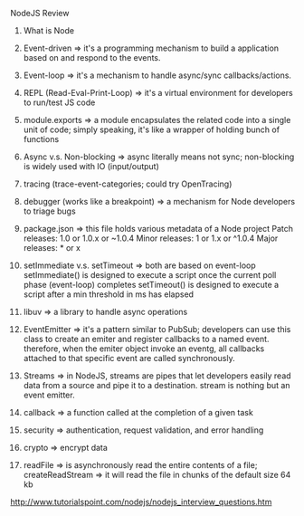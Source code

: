NodeJS Review

1. What is Node

2. Event-driven => it's a programming mechanism to build a application based on and respond to the events.

3. Event-loop => it's a mechanism to handle async/sync callbacks/actions.

4. REPL (Read-Eval-Print-Loop) => it's a virtual environment for developers to run/test JS code

5. module.exports => a module encapsulates the related code into a single unit of code; simply speaking, it's like a wrapper of holding bunch of functions

6. Async v.s. Non-blocking => async literally means not sync; non-blocking is widely used with IO (input/output)

7. tracing (trace-event-categories; could try OpenTracing)

8. debugger (works like a breakpoint) => a mechanism for Node developers to triage bugs

9. package.json => this file holds various metadata of a Node project
    Patch releases: 1.0 or 1.0.x or ~1.0.4
    Minor releases: 1 or 1.x or ^1.0.4
    Major releases: * or x

10. setImmediate v.s. setTimeout => both are based on event-loop
    setImmediate() is designed to execute a script once the current poll phase (event-loop) completes
    setTimeout() is designed to execute a script after a min threshold in ms has elapsed

11. libuv => a library to handle async operations

12. EventEmitter => it's a pattern similar to PubSub; developers can use this class to create an emiter and register callbacks to a named event. therefore, when the emiter object invoke an eventg, all callbacks attached to that specific event are called synchronously.

13. Streams => in NodeJS, streams are pipes that let developers easily read data from a source and pipe it to a destination. stream is nothing but an event emitter.

14. callback => a function called at the completion of a given task

15. security => authentication, request validation, and error handling

16. crypto => encrypt data

17. readFile => is asynchronously read the entire contents of a file; createReadStream => it will read the file in chunks of the default size 64 kb

http://www.tutorialspoint.com/nodejs/nodejs_interview_questions.htm